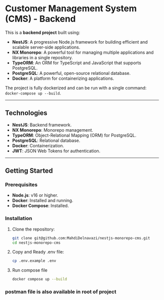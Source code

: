 # Customer Management System (CMS) - Backend

This is a **backend project** built using:
- **NestJS**: A progressive Node.js framework for building efficient and scalable server-side applications.
- **NX Monorepo**: A powerful tool for managing multiple applications and libraries in a single repository.
- **TypeORM**: An ORM for TypeScript and JavaScript that supports PostgreSQL.
- **PostgreSQL**: A powerful, open-source relational database.
- **Docker**: A platform for containerizing applications.

The project is fully dockerized and can be run with a single command: `docker-compose up --build`.

---

## Technologies

- **NestJS**: Backend framework.
- **NX Monorepo**: Monorepo management.
- **TypeORM**: Object-Relational Mapping (ORM) for PostgreSQL.
- **PostgreSQL**: Relational database.
- **Docker**: Containerization.
- **JWT**: JSON Web Tokens for authentication.

---

## Getting Started

### Prerequisites

- **Node.js**: v16 or higher.
- **Docker**: Installed and running.
- **Docker Compose**: Installed.

### Installation

1. Clone the repository:
   ```bash
   git clone git@github.com:MahdiDelnavazi/nestjs-monorepo-cms.git
   cd nestjs-monorepo-cms
2. Copy and Ready .env file:
   ```bash
   cp .env.example .env
3. Run compose file
     ```bash
   docker compose up --build
   
### postman file is also available in root of project
